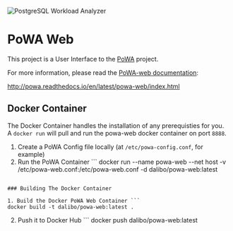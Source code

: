 
![PostgreSQL Workload Analyzer](https://github.com/dalibo/powa/blob/master/img/powa_logo.410x161.png)

# PoWA Web

This project is a User Interface to the [PoWA](http://dalibo.github.io/powa/) project.

For more information, please read the [PoWA-web documentation](http://powa.readthedocs.io/en/latest/powa-web/index.html):

http://powa.readthedocs.io/en/latest/powa-web/index.html

## Docker Container

The Docker Container handles the installation of any prerequisties for you.  A `docker run` will pull and run the powa-web docker container on port `8888`.

1. Create a PoWA Config file locally (at `/etc/powa-config.conf`, for example)
2. Run the PoWA Container ```
docker run --name powa-web --net host -v /etc/powa-web.conf:/etc/powa-web.conf -d dalibo/powa-web:latest
```

### Building The Docker Container

1. Build the Docker PoWA Web Container ```
docker build -t dalibo/powa-web:latest .
```
2. Push it to Docker Hub ```
docker push dalibo/powa-web:latest
```
